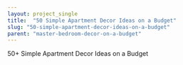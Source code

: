 ```yaml
---
layout: project_single
title:  "50 Simple Apartment Decor Ideas on a Budget"
slug: "50-simple-apartment-decor-ideas-on-a-budget"
parent: "master-bedroom-decor-on-a-budget"
---
```

50+ Simple Apartment Decor Ideas on a Budget
